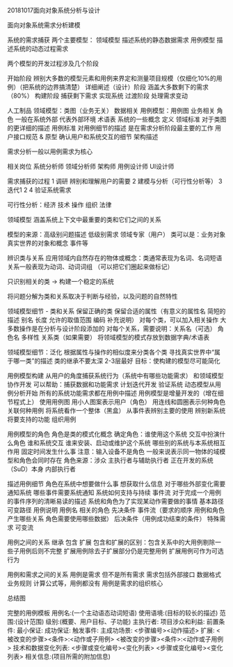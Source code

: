 20181017面向对象系统分析与设计

面向对象系统需求分析建模

系统的需求捕获
两个主要模型：
领域模型 描述系统的静态数据需求
用例模型 描述系统的动态过程需求

两个模型的开发过程涉及几个阶段

开始阶段 辨别大多数的模型元素和用例来界定和测量项目规模（仅细化10%的用例）（把系统的边界搞清楚）
详细阐述（设计）阶段 涵盖大多数剩下的需求（80%）
构建阶段 捕获剩下需求 实现系统
过渡阶段 处理需求变动


人工制品
领域模型：类图（业务无关） 数据相关
用例模型：用例图 业务相关
角色 一般在系统外部 代表外部环境
术语表 系统的一些概念 定义
领域标准 对于类图的更详细的描述
用例标准 对用例细节的描述 是在需求分析阶段最主要的工作
用户接口规范 & 原型 确认用户和系统交互的细节
架构描述

需求分析一般以用例需求为核心

相关岗位
系统分析师
领域分析师
架构师
用例设计师
UI设计师

需求捕获的过程
1 调研 辨别和理解用户的需要
2 建模与分析（可行性分析等）
3 迭代1 2
4 验证系统需求

可行性分析：经济 技术 操作 组织 法律

领域模型
涵盖系统上下文中最重要的类和它们之间的关系

模型的来源：高级别问题描述 低级别需求 领域专家（用户）
类可以是：业务对象 真实世界的对象和概念 事件等

辨识类与关系
应用领域内自然存在的物体或概念：类通常表现为名词、名词短语 关系一般表现为动词、动词词组 （可以把它们圈起来做标记）

只识别相关的类 -> 构建一个稳定的系统

将问题分解为类和关系取决于判断与经验，以及问题的自然特性

领域模型细节 - 类和关系
保留正确的类 
保留合适的属性（有意义的属性名 简短的描述 别名 长度 允许的取值范围 编码 补充说明）
对每个类，可以加入相关操作 大多数操作是在分析与设计阶段添加的
对每个关系，需要说明：关系名（可选） 角色名 多样性 关系类（如果需要）
将领域模型的模式存放到数据字典/术语表

领域模型细节：泛化
根据属性与操作的相似度来分类各个类 寻找真实世界中“属于哪一类”的描述
类的继承不要太深 2-3层最好
目标：使构建的模型尽可能简化

用例模型构建
从用户的角度捕获系统行为（系统中有哪些功能需求） 和领域模型协作开发
可以帮助：捕获数据和功能需求 计划迭代开发 验证系统
动态模型从用例分析开始
    所有的系统功能需求都在用例中描述 用例模型是增量开发的（增在细节程式上）
使用用例图
    用小人图案表示用户（角色） 用连线和圆圈表示何种角色关联何种用例
    将系统看作一个整体（黑盒） 从事件表辨别主要的使用 辨别新系统将要支持的功能 组织用例

用例模型的角色
角色是类的模式化概念
确定角色：谁使用这个系统 交互中扮演什么角色 谁和系统交互 谁来安装、启动或维护这个系统 哪些别的系统与本系统相互作用 固定时间发生什么事
注意：输入设备不是角色 一般来说表示同一物体的域模型和角色会同时存在
角色来源：涉众 主执行者与辅助执行者 正在开发的系统（SuD）本身 内部执行者

描述用例细节
角色在系统中想要做什么事 想获取什么信息 对于哪些外部变化需要通知系统 哪些事件需要系统通知 系统如何支持与持续
事件流 对于完成一个用例的事件序列的清晰易读的描述 系统和角色为了实现某动作需要做的事情
    基本路径 可变路径
用例说明 用例名 相关的角色 先决条件 事件流（要求的顺序 用例和角色产生哪些关系 角色需要使用哪些数据） 后决条件（用例成功结束的条件） 特殊需求 可变流

用例之间的关系
继承 包含 扩展
包含和扩展的区别：包含关系中的大用例剔除一些子用例后则不完整 扩展用例除去子扩展部分仍是完整用例
扩展用例可作为可选行为

用例和需求之间的关系
用例是需求 但不是所有需求
需求包括外部接口 数据格式 业务规则 计算公式等，用例都没有
用例是需求的组织核心

总结图

完整的用例模板
用例名:(一个主动语态动词短语) 
使用语境:(目标的较长的描述) 
范围:(设计范围) 
级别:(概要、用户目标、子功能) 
主执行者:
项目涉众和利益: 前置条件: 最小保证: 成功保证: 触发事件: 主成功场景:
<步骤编号><动作描述> 扩展:
<被改变的步骤><条件>:<动作或子用例>
<被改变的步骤><条件>:<动作或子用例> 技术和数据变化列表:
<步骤或变化编号><变化列表>
<步骤或变化编号><变化列表> 相关信息:(项目所需的附加信息)
